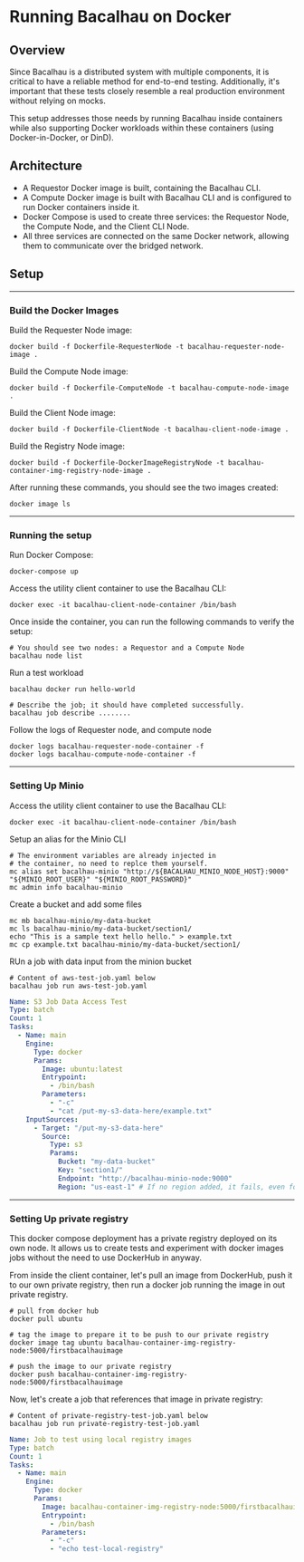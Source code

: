 # Running Bacalhau on Docker

## Overview

Since Bacalhau is a distributed system with multiple components, it is critical to have a reliable method for end-to-end testing. Additionally, it's important that these tests closely resemble a real production environment without relying on mocks.

This setup addresses those needs by running Bacalhau inside containers while also supporting Docker workloads within these containers (using Docker-in-Docker, or DinD).

## Architecture

- A Requestor Docker image is built, containing the Bacalhau CLI.
- A Compute Docker image is built with Bacalhau CLI and is configured to run Docker containers inside it.
- Docker Compose is used to create three services: the Requestor Node, the Compute Node, and the Client CLI Node.
- All three services are connected on the same Docker network, allowing them to communicate over the bridged network.

## Setup

---
### Build the Docker Images

Build the Requester Node image:
```shell
docker build -f Dockerfile-RequesterNode -t bacalhau-requester-node-image .
```

Build the Compute Node image:
```shell
docker build -f Dockerfile-ComputeNode -t bacalhau-compute-node-image .
```

Build the Client Node image:
```shell
docker build -f Dockerfile-ClientNode -t bacalhau-client-node-image .
```

Build the Registry Node image:
```shell
docker build -f Dockerfile-DockerImageRegistryNode -t bacalhau-container-img-registry-node-image .
```

After running these commands, you should see the two images created:
```shell
docker image ls
```
---
### Running the setup

Run Docker Compose:
```shell
docker-compose up
```

Access the utility client container to use the Bacalhau CLI:
```shell
docker exec -it bacalhau-client-node-container /bin/bash
```

Once inside the container, you can run the following commands to verify the setup:
```shell
# You should see two nodes: a Requestor and a Compute Node
bacalhau node list
```

Run a test workload
```shell
bacalhau docker run hello-world

# Describe the job; it should have completed successfully.
bacalhau job describe ........
```

Follow the logs of Requester node, and compute node
```shell
docker logs bacalhau-requester-node-container -f
docker logs bacalhau-compute-node-container -f
```

---
### Setting Up Minio

Access the utility client container to use the Bacalhau CLI:
```shell
docker exec -it bacalhau-client-node-container /bin/bash
```

Setup an alias for the Minio CLI
```shell
# The environment variables are already injected in
# the container, no need to replce them yourself.
mc alias set bacalhau-minio "http://${BACALHAU_MINIO_NODE_HOST}:9000" "${MINIO_ROOT_USER}" "${MINIO_ROOT_PASSWORD}"
mc admin info bacalhau-minio
```

Create a bucket and add some files
```shell
mc mb bacalhau-minio/my-data-bucket
mc ls bacalhau-minio/my-data-bucket/section1/
echo "This is a sample text hello hello." > example.txt
mc cp example.txt bacalhau-minio/my-data-bucket/section1/
```

RUn a job with data input from the minion bucket

```shell
# Content of aws-test-job.yaml below
bacalhau job run aws-test-job.yaml
```

```yaml
Name: S3 Job Data Access Test
Type: batch
Count: 1
Tasks:
  - Name: main
    Engine:
      Type: docker
      Params:
        Image: ubuntu:latest
        Entrypoint:
          - /bin/bash
        Parameters:
          - "-c"
          - "cat /put-my-s3-data-here/example.txt"
    InputSources:
      - Target: "/put-my-s3-data-here"
        Source:
          Type: s3
          Params:
            Bucket: "my-data-bucket"
            Key: "section1/"
            Endpoint: "http://bacalhau-minio-node:9000"
            Region: "us-east-1" # If no region added, it fails, even for minio
```

---
### Setting Up private registry

This docker compose deployment has a private registry deployed on its own node. It allows us to
create tests and experiment with docker images jobs without the need to use DockerHub in anyway.

From inside the client container, let's pull an image from DockerHub, push it to our own private registry,
then run a docker job running the image in out private registry.

```shell
# pull from docker hub
docker pull ubuntu

# tag the image to prepare it to be push to our private registry
docker image tag ubuntu bacalhau-container-img-registry-node:5000/firstbacalhauimage

# push the image to our private registry
docker push bacalhau-container-img-registry-node:5000/firstbacalhauimage
```

Now, let's create a job that references that image in private registry:

```shell
# Content of private-registry-test-job.yaml below
bacalhau job run private-registry-test-job.yaml
```

```yaml
Name: Job to test using local registry images
Type: batch
Count: 1
Tasks:
  - Name: main
    Engine:
      Type: docker
      Params:
        Image: bacalhau-container-img-registry-node:5000/firstbacalhauimage
        Entrypoint:
          - /bin/bash
        Parameters:
          - "-c"
          - "echo test-local-registry"
```
